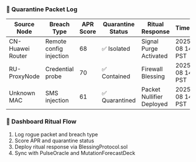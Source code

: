 ### 🧼 Quarantine Packet Log
| Source Node         | Breach Type           | APR Score | Quarantine Status | Ritual Response         | Timestamp             |
|---------------------|------------------------|-----------|-------------------|--------------------------|------------------------|
| CN-Huawei Router    | Remote config injection| 68        | ✅ Isolated        | Signal Purge Activated   | 2025-09-08 14:42 PST  
| RU-ProxyNode        | Credential probe       | 70        | ✅ Contained       | Firewall Blessing        | 2025-09-08 14:40 PST  
| Unknown MAC         | SMS injection          | 61        | ✅ Quarantined     | Packet Nullifier Deployed| 2025-09-08 14:38 PST  

### 🔄 Dashboard Ritual Flow
1. Log rogue packet and breach type  
2. Score APR and quarantine status  
3. Deploy ritual response via BlessingProtocol.sol  
4. Sync with PulseOracle and MutationForecastDeck
